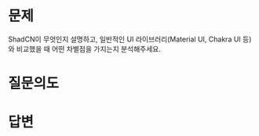 # 문제
ShadCN이 무엇인지 설명하고, 일반적인 UI 라이브러리(Material UI, Chakra UI 등)와 비교했을 때 어떤 차별점을 가지는지 분석해주세요.

# 질문의도


# 답변
